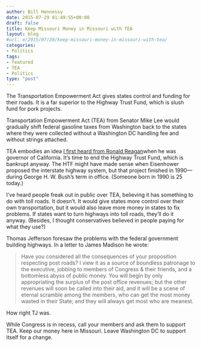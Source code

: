 ```yaml
---
author: Bill Hennessy
date: 2015-07-29 01:49:55+00:00
draft: false
title: Keep Missouri Money in Missouri with TEA
layout: blog
#url: e/2015/07/28/keep-missouri-money-in-missouri-with-tea/
categories:
- Politics
tags:
- featured
- TEA
- Politics
type: "post"
---
```


The Transportation Empowerment Act gives states control and funding for their roads. It is a far superior to the Highway Trust Fund, which is slush fund for pork projects.

Transportation Empowerment Act (TEA) from Senator Mike Lee would gradually shift federal gasoline taxes from Washington back to the states where they were collected without a Washington DC handling fee and without strings attached.

TEA embodies an idea [I first heard from Ronald Reagan](https://hennessysview.com/2014/07/13/ronald-reagan-wants-transportation-empowerment-act/)when he was governor of California. It’s time to end the Highway Trust Fund, which is bankrupt anyway. The HTF might have made sense when Eisenhower proposed the interstate highway system, but that project finished in 1990—during George H. W. Bush’s term in office. (Someone born in 1990 is 25 today.)

I’ve heard people freak out in public over TEA, believing it has something to do with toll roads. It doesn’t. It would give states more control over their own transportation, but it would also leave more money in states to fix problems. If states want to turn highways into toll roads, they’ll do it anyway. (Besides, I thought conservatives believed in people paying for what they use?)

Thomas Jefferson foresaw the problems with the federal government building highways. In a letter to James Madison he wrote:



> Have you considered all the consequences of your proposition respecting post roads? I view it as a source of boundless patronage to the executive, jobbing to members of Congress & their friends, and a bottomless abyss of public money. You will begin by only appropriating the surplus of the post office revenues; but the other revenues will soon be called into their aid, and it will be a scene of eternal scramble among the members, who can get the most money wasted in their State; and they will always get most who are meanest.



How right TJ was.

While Congress is in recess, call your members and ask them to support TEA. Keep our money here in Missouri. Leave Washington DC to support itself for a change.
